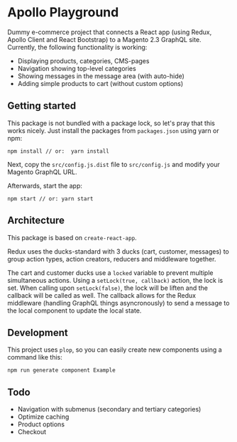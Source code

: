 # Apollo Playground
Dummy e-commerce project that connects a React app (using Redux, Apollo Client and React Bootstrap) to a Magento 2.3 GraphQL site. Currently, the following functionality is working:

- Displaying products, categories, CMS-pages
- Navigation showing top-level categories
- Showing messages in the message area (with auto-hide)
- Adding simple products to cart (without custom options)

## Getting started
This package is not bundled with a package lock, so let's pray that this works nicely. Just install the packages from `packages.json` using yarn or npm:

    npm install // or:  yarn install

Next, copy the `src/config.js.dist` file to `src/config.js` and modify your Magento GraphQL URL.

Afterwards, start the app:

    npm start // or: yarn start

## Architecture
This package is based on `create-react-app`.

Redux uses the ducks-standard with 3 ducks (cart, customer, messages) to group action types, action creators, reducers and middleware together. 

The cart and customer ducks use a `locked` variable to prevent multiple simultaneous actions. Using a `setLock(true, callback)` action, the lock is set. When calling upon `setLock(false)`, the lock will be liften and the callback will be called as well. The callback allows for the Redux middleware (handling GraphQL things asyncronously) to send a message to the local component to update the local state.

## Development
This project uses `plop`, so you can easily create new components using a command like this:

    npm run generate component Example

## Todo
- Navigation with submenus (secondary and tertiary categories)
- Optimize caching
- Product options
- Checkout